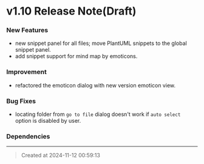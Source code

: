 # v1.10 Release Note(Draft)

### New Features

* new snippet panel for all files; move PlantUML snippets to the global snippet panel.
* add snippet support for mind map by emoticons.


### Improvement
* refactored the emoticon dialog with new version emoticon view.


### Bug Fixes
* locating folder from `go to file` dialog doesn't work if `auto select` option is disabled by user.


### Dependencies

---
> Created at 2024-11-12 00:59:13
